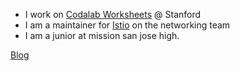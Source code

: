 
- I work on [Codalab Worksheets](https://github.com/codalab/codalab-worksheets) @ Stanford
- I am a maintainer for [Istio](https://github.com/istio/istio) on the networking team
- I am a junior at mission san jose high.

[Blog](https://adiprerepa.github.io/blog.html)
